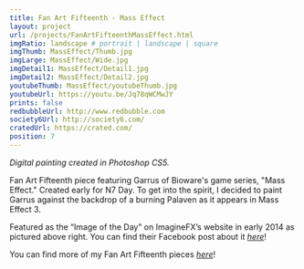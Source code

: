 ```yaml
---
title: Fan Art Fifteenth - Mass Effect
layout: project
url: /projects/FanArtFifteenthMassEffect.html
imgRatio: landscape # portrait | landscape | square
imgThumb: MassEffect/Thumb.jpg
imgLarge: MassEffect/Wide.jpg
imgDetail1: MassEffect/Detail1.jpg
imgDetail2: MassEffect/Detail2.jpg
youtubeThumb: MassEffect/youtubeThumb.jpg
youtubeUrl: https://youtu.be/Jq78qWCMwJY
prints: false
redbubbleUrl: http://www.redbubble.com
society6Url: http://society6.com/
cratedUrl: https://crated.com/
position: 7
---
```


*Digital painting created in Photoshop CS5.*

Fan Art Fifteenth piece featuring Garrus of Bioware's game series, "Mass Effect."
Created early for N7 Day. To get into the spirit, I decided to paint Garrus against
 the backdrop of a burning Palaven as it appears in Mass Effect 3.

 Featured as the “Image of the Day” on ImagineFX’s website in early 2014 as pictured above right.
 You can find their Facebook post about it [*here*](https://www.facebook.com/imaginefx/photos/a.104969363817.91807.8362308817/10152173187928818/?type=1&relevant_count=1)! 

You can find more of my Fan Art Fifteenth pieces [*here*](http://alyssamay-art.tumblr.com/tagged/fan+art+fifteenth/)!